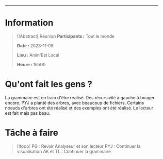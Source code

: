 
---
# Information

>[!Abstract] Réunion
>**Participants :** Tout le monde
>
>**Date :** 2023-11-08
>
>**Lieu :** Anim'Est Local
>
>**Heure :** 16h00

# Qu'ont fait les gens ? 

La grammaire est en train d'être réalisé. Des récursivité à gauche à bouger encore. PYJ a planté des arbres, avec beaucoup de fichiers. Certains noeuds d'arbres ont été réalisé et des exemples ont été réalisé. Le lecteur est fait mais pas beau.

# Tâche à faire

> [!todo]
> PG : Revoir Analyseur et son lecteur
> PYJ :  Continuer la visualisation
> AK et TL : Continuer la grammaire

